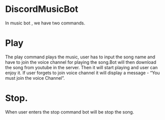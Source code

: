 # DiscordMusicBot

In music bot , we have two commands.

# Play 

The play command plays the music, user has to input the song name and have to join the voice channel for playing the song.Bot will then  download the song from youtube in the server. Then it will start playing and user can enjoy it. If user forgets to join voice channel it will display a message - “You must join the voice Channel”.

# Stop.

When user enters the stop command bot will  be stop the song.
